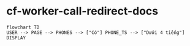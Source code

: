 # cf-worker-call-redirect-docs

```mermaid
flowchart TD
USER --> PAGE --> PHONES --> ["Có"] PHONE_TS --> ["Dưới 4 tiếng"] DISPLAY


```
